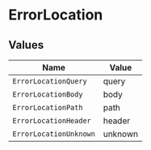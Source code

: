 # ErrorLocation


## Values

| Name                   | Value                  |
| ---------------------- | ---------------------- |
| `ErrorLocationQuery`   | query                  |
| `ErrorLocationBody`    | body                   |
| `ErrorLocationPath`    | path                   |
| `ErrorLocationHeader`  | header                 |
| `ErrorLocationUnknown` | unknown                |
